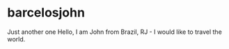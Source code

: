 # barcelosjohn
Just another one
Hello, I am John from Brazil, RJ - I would like to travel the world. 

